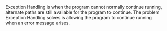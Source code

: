 Exception Handling is when the program cannot normally continue running, alternate paths are still available for the program to continue.
The problem Exception Handling solves is allowing the program to continue running when an error message arises.
